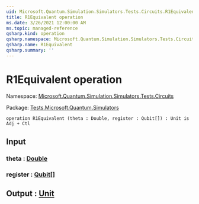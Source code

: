 ```yaml
---
uid: Microsoft.Quantum.Simulation.Simulators.Tests.Circuits.R1Equivalent
title: R1Equivalent operation
ms.date: 3/26/2021 12:00:00 AM
ms.topic: managed-reference
qsharp.kind: operation
qsharp.namespace: Microsoft.Quantum.Simulation.Simulators.Tests.Circuits
qsharp.name: R1Equivalent
qsharp.summary: ''
---
```


# R1Equivalent operation

Namespace: [Microsoft.Quantum.Simulation.Simulators.Tests.Circuits](xref:Microsoft.Quantum.Simulation.Simulators.Tests.Circuits)

Package: [Tests.Microsoft.Quantum.Simulators](https://nuget.org/packages/Tests.Microsoft.Quantum.Simulators)




```qsharp
operation R1Equivalent (theta : Double, register : Qubit[]) : Unit is Adj + Ctl
```


## Input

### theta : [Double](xref:microsoft.quantum.lang-ref.double)




### register : [Qubit](xref:microsoft.quantum.lang-ref.qubit)[]





## Output : [Unit](xref:microsoft.quantum.lang-ref.unit)

